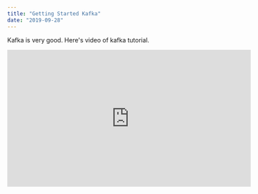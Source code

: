 ```yaml
---
title: "Getting Started Kafka"
date: "2019-09-28"
---
```


Kafka is very good.
Here's video of kafka tutorial.

<iframe width="560" height="315" src="https://www.youtube.com/embed/4n0xNbfJLR8" frameborder="0" allowfullscreen></iframe>
